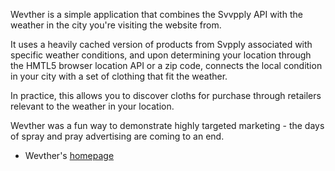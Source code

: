 Wevther is a simple application that combines the Svvpply API with
the weather in the city you're visiting the website from.

It uses a heavily cached version of products from Svpply associated
with specific weather conditions, and upon determining your location
through the HMTL5 browser location API or a zip code, connects the local
condition in your city with a set of clothing that fit the weather.

In practice, this allows you to discover cloths for purchase through
retailers relevant to the weather in your location.

Wevther was a fun way to demonstrate highly targeted marketing - the
days of spray and pray advertising are coming to an end.

- Wevther's [homepage](http://wevther.com)
